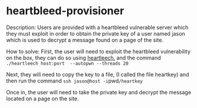 heartbleed-provisioner
======================

Description: Users are provided with a heartbleed vulnerable server which they must exploit in order to obtain the private key of a user named jason which is used to decrypt a message found on a page of the site.

How to solve: First, the user will need to exploit the heartbleed vulnerability on the box, they can do so using [heartleech.](https://github.com/robertdavidgraham/heartleech) and the command `./heartleech host:port  --autopwn --threads 20`

Next, they will need to copy the key to a file, (I called the file heartkey) and then run the command `ssh jason@host -i`pwd`/heartkey`

Once in, the user will need to take the private key and decrypt the message located on a page on the site.
